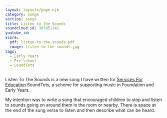 ```yaml
---
layout: layouts/page.njk
category: songs
section: songs
title: Listen to the Sounds
soundcloud_id: 307851241
youtube_id: 
score:
  pdf: listen-to-the-sounds.pdf
  image: listen-to-the-sounds.jpg
tags:
  - Early Years
  - Pre-school
  - SoundTots
---
```


Listen To The Sounds is a new song I have written for [Services For Education](www.servicesforeducation.co.uk) SoundTots, a scheme for supporting music in Foundation and Early Years.

My intention was to write a song that encouraged children to stop and listen to sounds going on around them in the room or nearby. There is space at the end of the sung verse to listen and then describe what can be heard. 
